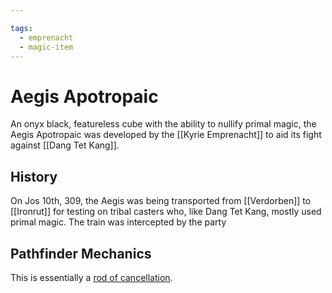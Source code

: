```yaml
---

tags:
  - emprenacht
  - magic-item
---
```

# Aegis Apotropaic

An onyx black, featureless cube with the ability to nullify primal magic, the Aegis Apotropaic was developed by the [[Kyrie Emprenacht]] to aid its fight against [[Dang Tet Kang]].

## History
On Jos 10th, 309, the Aegis was being transported from [[Verdorben]] to [[Ironrut]] for testing on tribal casters who, like Dang Tet Kang, mostly used primal magic. The train was intercepted by the party

## Pathfinder Mechanics
This is essentially a [rod of cancellation](https://2e.aonprd.com/Equipment.aspx?ID=742). 